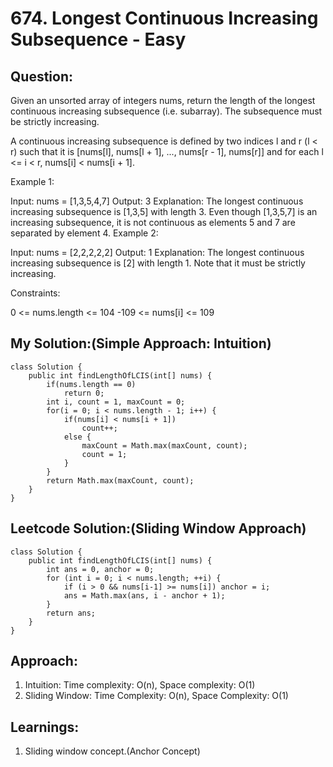 # 674. Longest Continuous Increasing Subsequence - Easy
## Question:

Given an unsorted array of integers nums, return the length of the longest continuous increasing subsequence (i.e. subarray). The subsequence must be strictly increasing.

A continuous increasing subsequence is defined by two indices l and r (l < r) such that it is [nums[l], nums[l + 1], ..., nums[r - 1], nums[r]] and for each l <= i < r, nums[i] < nums[i + 1].

 

Example 1:

Input: nums = [1,3,5,4,7]
Output: 3
Explanation: The longest continuous increasing subsequence is [1,3,5] with length 3.
Even though [1,3,5,7] is an increasing subsequence, it is not continuous as elements 5 and 7 are separated by element
4.
Example 2:

Input: nums = [2,2,2,2,2]
Output: 1
Explanation: The longest continuous increasing subsequence is [2] with length 1. Note that it must be strictly
increasing.
 

Constraints:

0 <= nums.length <= 104
-109 <= nums[i] <= 109

## My Solution:(Simple Approach: Intuition)
```
class Solution {
    public int findLengthOfLCIS(int[] nums) {
        if(nums.length == 0)
            return 0;
        int i, count = 1, maxCount = 0;
        for(i = 0; i < nums.length - 1; i++) {
            if(nums[i] < nums[i + 1])
                count++;
            else {
                maxCount = Math.max(maxCount, count);
                count = 1;
            }
        }
        return Math.max(maxCount, count);
    }
}
```

## Leetcode Solution:(Sliding Window Approach)
```
class Solution {
    public int findLengthOfLCIS(int[] nums) {
        int ans = 0, anchor = 0;
        for (int i = 0; i < nums.length; ++i) {
            if (i > 0 && nums[i-1] >= nums[i]) anchor = i;
            ans = Math.max(ans, i - anchor + 1);
        }
        return ans;
    }
}
```

## Approach:
1. Intuition: Time complexity: O(n), Space complexity: O(1)
2. Sliding Window: Time Complexity: O(n), Space Complexity: O(1)

## Learnings:
1. Sliding window concept.(Anchor Concept)

